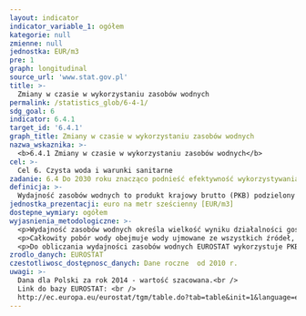 ```yaml
---
layout: indicator
indicator_variable_1: ogółem
kategorie: null
zmienne: null
jednostka: EUR/m3
pre: 1
graph: longitudinal
source_url: 'www.stat.gov.pl'
title: >-
  Zmiany w czasie w wykorzystaniu zasobów wodnych
permalink: /statistics_glob/6-4-1/
sdg_goal: 6
indicator: 6.4.1
target_id: '6.4.1'
graph_title: Zmiany w czasie w wykorzystaniu zasobów wodnych
nazwa_wskaznika: >-
  <b>6.4.1 Zmiany w czasie w wykorzystaniu zasobów wodnych</b>
cel: >-
  Cel 6. Czysta woda i warunki sanitarne
zadanie: 6.4 Do 2030 roku znacząco podnieść efektywność wykorzystywania wody we wszystkich sektorach oraz zapewnić zrównoważony pobór wody oraz dostawy wody pitnej, by rozwiązać problem niedostatku wody i znacząco zmniejszyć liczbę ludzi cierpiących z tego powodu
definicja: >-
  Wydajność zasobów wodnych to produkt krajowy brutto (PKB) podzielony przez całkowity roczny pobór wody.
jednostka_prezentacji: euro na metr sześcienny [EUR/m3]
dostepne_wymiary: ogółem
wyjasnienia_metodologiczne: >-
  <p>Wydajność zasobów wodnych określa wielkość wyniku działalności gospodarczej w stosunku do wielkości poboru wód w metrach sześciennych i wyrażona jest w euro na m3 (w bazie Eurostatu: dostępne także w PPS /m3)</p>
  <p>Całkowity pobór wody obejmuje wody ujmowane ze wszystkich źródeł, stale lub czasowo. Uwzględniane są wody pochodzące z odwadniania zakładów górniczych oraz wody pochodzące z opadów, podczas gdy woda używana w hydroelektrowniach (in-situ) jest wyłączona.</p>
  <p>Do obliczania wydajności zasobów wodnych EUROSTAT wykorzystuje PKB zarówno w jednostce EUR (powiązane wartości w odniesieniu do 2010 roku oraz od roku 2010 według kursu), jak i w jednostce PPS (<i>Purchasing Power Standard </i>- Standard Siły Nabywczej). Wyrażenie wskaźnika w EUR umożliwia obserwowanie trendów wydajności zasobów wodnych w czasie, w jednym obszarze geograficznym, podczas gdy wyrażenie wskaźnika w jednostkach PPS pozwala na porównanie wyniku wielu krajów w tym samym roku. Ponieważ PKB jest mierzone w mln EUR lub mln PPS, pobór wody natomiast w mln metrów sześciennych, wydajność zasobów wodnych dostępna jest w EUR na m3.</p>
zrodlo_danych: EUROSTAT
czestotliwosc_dostępnosc_danych: Dane roczne  od 2010 r.
uwagi: >-
  Dana dla Polski za rok 2014 - wartość szacowana.<br />
  Link do bazy EUROSTAT: <br />
  http://ec.europa.eu/eurostat/tgm/table.do?tab=table&init=1&language=en&pcode=t2020_rd210&plugin=1
---
```

